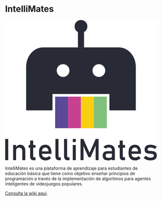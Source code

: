 # IntelliMates

![IntelliMates logo](https://github.com/ArrobaRicardoGE/IntelliMates/blob/main/wiki/assets/LogoClean.png)

IntelliMates es una plataforma de aprendizaje para estudiantes de educación básica que tiene como objetivo enseñar principios de programación a través de la implementación de algoritmos para agentes inteligentes de videojuegos populares.

[Consulta la wiki aquí](https://github.com/ArrobaRicardoGE/IntelliMates/wiki).
